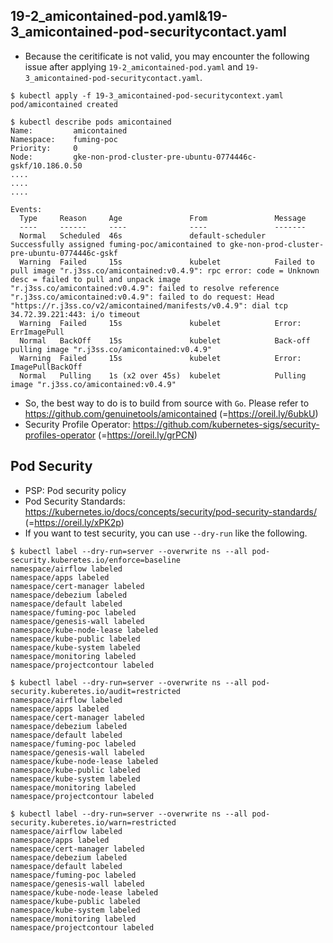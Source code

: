 ## 19-2_amicontained-pod.yaml&19-3_amicontained-pod-securitycontact.yaml
- Because the ceritificate is not valid, you may encounter the following issue after applying `19-2_amicontained-pod.yaml` and `19-3_amicontained-pod-securitycontact.yaml`.
```
$ kubectl apply -f 19-3_amicontained-pod-securitycontext.yaml 
pod/amicontained created

$ kubectl describe pods amicontained
Name:         amicontained
Namespace:    fuming-poc
Priority:     0
Node:         gke-non-prod-cluster-pre-ubuntu-0774446c-gskf/10.186.0.50
....
....
....

Events:
  Type     Reason     Age               From               Message
  ----     ------     ----              ----               -------
  Normal   Scheduled  46s               default-scheduler  Successfully assigned fuming-poc/amicontained to gke-non-prod-cluster-pre-ubuntu-0774446c-gskf
  Warning  Failed     15s               kubelet            Failed to pull image "r.j3ss.co/amicontained:v0.4.9": rpc error: code = Unknown desc = failed to pull and unpack image "r.j3ss.co/amicontained:v0.4.9": failed to resolve reference "r.j3ss.co/amicontained:v0.4.9": failed to do request: Head "https://r.j3ss.co/v2/amicontained/manifests/v0.4.9": dial tcp 34.72.39.221:443: i/o timeout
  Warning  Failed     15s               kubelet            Error: ErrImagePull
  Normal   BackOff    15s               kubelet            Back-off pulling image "r.j3ss.co/amicontained:v0.4.9"
  Warning  Failed     15s               kubelet            Error: ImagePullBackOff
  Normal   Pulling    1s (x2 over 45s)  kubelet            Pulling image "r.j3ss.co/amicontained:v0.4.9"

```
- So, the best way to do is to build from source with `Go`. Please refer to https://github.com/genuinetools/amicontained (=https://oreil.ly/6ubkU)
- Security Profile Operator: https://github.com/kubernetes-sigs/security-profiles-operator (=https://oreil.ly/grPCN)

## Pod Security
- PSP: Pod security policy
- Pod Security Standards: https://kubernetes.io/docs/concepts/security/pod-security-standards/ (=https://oreil.ly/xPK2p)
- If you want to test security, you can use `--dry-run` like the following.
```
$ kubectl label --dry-run=server --overwrite ns --all pod-security.kuberetes.io/enforce=baseline
namespace/airflow labeled
namespace/apps labeled
namespace/cert-manager labeled
namespace/debezium labeled
namespace/default labeled
namespace/fuming-poc labeled
namespace/genesis-wall labeled
namespace/kube-node-lease labeled
namespace/kube-public labeled
namespace/kube-system labeled
namespace/monitoring labeled
namespace/projectcontour labeled

$ kubectl label --dry-run=server --overwrite ns --all pod-security.kuberetes.io/audit=restricted
namespace/airflow labeled
namespace/apps labeled
namespace/cert-manager labeled
namespace/debezium labeled
namespace/default labeled
namespace/fuming-poc labeled
namespace/genesis-wall labeled
namespace/kube-node-lease labeled
namespace/kube-public labeled
namespace/kube-system labeled
namespace/monitoring labeled
namespace/projectcontour labeled

$ kubectl label --dry-run=server --overwrite ns --all pod-security.kuberetes.io/warn=restricted
namespace/airflow labeled
namespace/apps labeled
namespace/cert-manager labeled
namespace/debezium labeled
namespace/default labeled
namespace/fuming-poc labeled
namespace/genesis-wall labeled
namespace/kube-node-lease labeled
namespace/kube-public labeled
namespace/kube-system labeled
namespace/monitoring labeled
namespace/projectcontour labeled

```
